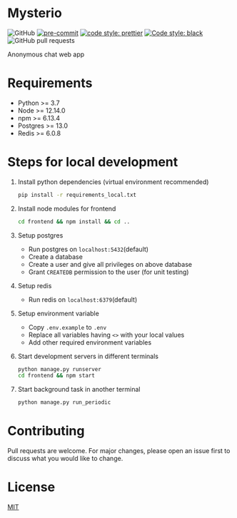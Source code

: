
# Mysterio

![GitHub](https://img.shields.io/github/license/ravisumit33/Mysterio?color=dark%20green)
[![pre-commit](https://img.shields.io/badge/pre--commit-enabled-brightgreen?logo=pre-commit&logoColor=white)](https://github.com/pre-commit/pre-commit)
[![code style: prettier](https://img.shields.io/badge/code_style-prettier-ff69b4.svg?style=flat-square)](https://github.com/prettier/prettier)
[![Code style: black](https://img.shields.io/badge/code%20style-black-000000.svg)](https://github.com/psf/black)
![GitHub pull requests](https://img.shields.io/github/issues-pr/ravisumit33/Mysterio)

[comment]: <> (Add Dependency badge after merging code from dev to master)

Anonymous chat web app

# Requirements

- Python >= 3.7
- Node >= 12.14.0
- npm >= 6.13.4
- Postgres >= 13.0
- Redis >= 6.0.8

# Steps for local development

1. Install python dependencies (virtual environment recommended)

    ```sh
    pip install -r requirements_local.txt
    ```

2. Install node modules for frontend

    ```sh
    cd frontend && npm install && cd ..
    ```

3. Setup postgres
    - Run postgres on `localhost:5432`(default)
    - Create a database
    - Create a user and give all privileges on above database
    - Grant `CREATEDB` permission to the user (for unit testing)

4. Setup redis
    - Run redis on `localhost:6379`(default)

5. Setup environment variable
    - Copy `.env.example` to `.env`
    - Replace all variables having `<>` with your local values
    - Add other required environment variables

6. Start development servers in different terminals

    ```sh
    python manage.py runserver
    cd frontend && npm start
    ```

7. Start background task in another terminal

    ```sh
    python manage.py run_periodic
    ```

# Contributing

Pull requests are welcome.
For major changes, please open an issue first to discuss what you would like to change.

# License

[MIT](https://choosealicense.com/licenses/mit/)

